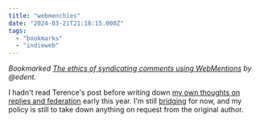 ```yaml
---
title: "webmenchies"
date: "2024-03-21T21:18:15.000Z"
tags: 
  - "bookmarks"
  - "indieweb"
---
```


_Bookmarked [The ethics of syndicating comments using WebMentions](https://shkspr.mobi/blog/2022/12/the-ethics-of-syndicating-comments-using-webmentions/) by @edent._

I hadn't read Terence's post before writing down [my own thoughts on replies and federation](https://nicksimson.com/posts/blogs-replies-and-federation/) early this year. I'm still [bridging](https://brid.gy) for now, and my policy is still to take down anything on request from the original author.
